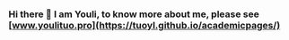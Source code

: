 ### Hi there 👋 I am Youli, to know more about me, please see [www.youlituo.pro](https://tuoyl.github.io/academicpages/) 
<!-- ![Youli's GitHub stats](https://github-readme-stats.vercel.app/api?username=tuoyl&show_icons=true&theme=transparent) -->

<!--
**tuoyl/tuoyl** is a ✨ _special_ ✨ repository because its `README.md` (this file) appears on your GitHub profile.

Here are some ideas to get you started:

- 🔭 I’m currently working on ...
- 🌱 I’m currently learning ...
- 👯 I’m looking to collaborate on ...
- 🤔 I’m looking for help with ...
- 💬 Ask me about ...
- 📫 How to reach me: ...
- 😄 Pronouns: ...
- ⚡ Fun fact: ...
-->
